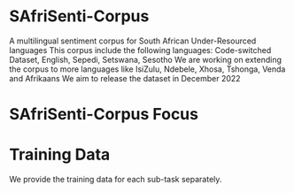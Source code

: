 # SAfriSenti-Corpus
A multilingual sentiment corpus for South African Under-Resourced languages
This corpus include the following languages: Code-switched Dataset, English, Sepedi, Setswana, Sesotho
We are working on extending the corpus to more languages like IsiZulu, Ndebele, Xhosa, Tshonga, Venda and Afrikaans
We aim to release the dataset in December 2022

# SAfriSenti-Corpus Focus

# Training Data
We provide the training data for each sub-task separately.

